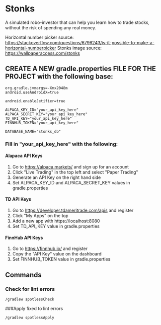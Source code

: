 # Stonks
A simulated robo-investor that can help you learn how to trade stocks, without the risk of spending any real money.

Horizontal number picker source: https://stackoverflow.com/questions/6796243/is-it-possible-to-make-a-horizontal-numberpicker
Stonks image source: https://wallpaperaccess.com/stonks

## CREATE A NEW gradle.properties FILE FOR THE PROJECT with the following base:
```
org.gradle.jvmargs=-Xmx2048m
android.useAndroidX=true

android.enableJetifier=true

ALPACA_KEY_ID="your_api_key_here"
ALPACA_SECRET_KEY="your_api_key_here"
TD_API_KEY="your_api_key_here"
FINNHUB_TOKEN="your_api_key_here"

DATABASE_NAME="stonks_db"
```

### Fill in "your_api_key_here" with the following:
#### Alapaca API Keys
1. Go to https://alpaca.markets/ and sign up for an account
1. Click "Live Trading" in the top left and select "Paper Trading"
1. Generate an API Key on the right hand side
1. Set ALPACA_KEY_ID and ALPACA_SECRET_KEY values in gradle.properties

#### TD API Keys
1. Go to https://developer.tdameritrade.com/apis and register
1. Click "My Apps" on the top
1. Add a new app with https://localhost:8080
1. Set TD_API_KEY value in gradle.properties

#### FinnHub API Keys
1. Go to https://finnhub.io/ and register
1. Copy the "API Key" value on the dashboard
1. Set FINNHUB_TOKEN value in gradle.properties

## Commands
### Check for lint errors
```
/gradlew spotlessCheck
```

###Apply fixed to lint errors
```
/gradlew spotlessApply
```
